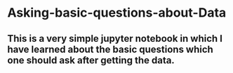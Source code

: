 # Asking-basic-questions-about-Data
## This is a very simple jupyter notebook in which I have learned about the basic questions which one should ask after getting the data.
